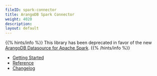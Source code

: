 ```yaml
---
fileID: spark-connector
title: ArangoDB Spark Connector
weight: 4020
description: 
layout: default
---
```

{{% hints/info %}}
  This library has been deprecated in favor of the new [ArangoDB Datasource for Apache Spark](../spark-connector-new).
{{% /hints/info %}}

- [Getting Started](spark-connector-getting-started)
- [Reference](reference/)
- [Changelog](https://github.com/arangodb/arangodb-spark-connector/blob/master/ChangeLog.md#readme)
